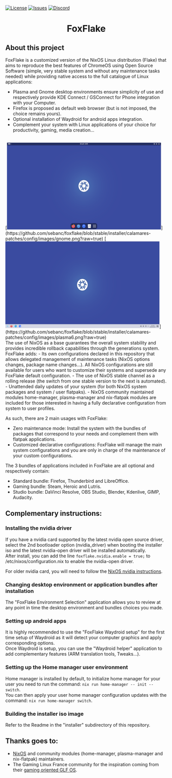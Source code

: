 <!-- Shields/Logos -->
[![License][license-shield]][license-url]
[![Issues][issues-shield]][issues-url]
[![Discord][discord-shield]][discord-url]

<h1 align="center">FoxFlake</h1>

## About this project

FoxFlake is a customized version of the NixOS Linux distribution (Flake) that aims to reproduce the best features of ChromeOS using Open Source Software (simple, very stable system and without any maintenance tasks needed) while providing native access to the full catalogue of Linux applications:  
- Plasma and Gnome desktop environments ensure simplicity of use and respectively provide KDE Connect / GSConnect for Phone integration with your Computer.  
- Firefox is proposed as default web browser (but is not imposed, the choice remains yours).  
- Optional installation of Waydroid for android apps integration.  
- Complement your system with Linux applications of your choice for productivity, gaming, media creation...  
<br>
[<img alt="Gnome" src="https://github.com/sebanc/foxflake/blob/stable/installer/calamares-patches/config/images/gnome.png?raw=true" width="480" height="270" />](https://github.com/sebanc/foxflake/blob/stable/installer/calamares-patches/config/images/gnome.png?raw=true)
[<img alt="Plasma" src="https://github.com/sebanc/foxflake/blob/stable/installer/calamares-patches/config/images/plasma6.png?raw=true" width="480" height="270" />](https://github.com/sebanc/foxflake/blob/stable/installer/calamares-patches/config/images/plasma6.png?raw=true)
<br>
The use of NixOS as a base guarantees the overall system stability and provides incredible rollback capabilities through the generations system. FoxFlake adds:  
- Its own configurations declared in this repository that allows delegated management of maintenance tasks (NixOS options changes, package name changes...). All NixOS configurations are still available for users who want to customize their systems and supersede any FoxFlake default configuration.  
- The use of NixOS stable channel as a rolling release (the switch from one stable version to the next is automated).  
- Unattended daily updates of your system (for both NixOS system packages and system / user flatpaks).  
- NixOS community maintained modules home-manager, plasma-manager and nix-flatpak modules are included for those interested in having a fully declarative configuration from system to user profiles.  

As such, there are 2 main usages with FoxFlake:  
- Zero maintenance mode: Install the system with the bundles of packages that correspond to your needs and complement them with flatpak applications.  
- Customized declarative configurations: FoxFlake will manage the main system configurations and you are only in charge of the maintenance of your custom configurations.  

The 3 bundles of applications included in FoxFlake are all optional and respectively contain:  
- Standard bundle: Firefox, Thunderbird and LibreOffice.  
- Gaming bundle: Steam, Heroic and Lutris.  
- Studio bundle: DaVinci Resolve, OBS Studio, Blender, Kdenlive, GIMP, Audacity.  

## Complementary instructions:

### Installing the nvidia driver

If you have a nvidia card supported by the latest nvidia open source driver, select the 2nd bootloader option (nvidia_driver) when booting the installer iso and the latest nvidia-open driver will be installed automatically.  
After install, you can add the line `foxflake.nvidia.enable = true;` to /etc/nixos/configuration.nix to enable the nvidia-open driver.  

For older nvidia card, you will need to follow the [NixOS nvidia instructions][NixOS-nvidia].  

### Changing desktop environment or application bundles after installation

The "FoxFlake Environment Selection" application allows you to review at any point in time the desktop environment and bundles choices you made.  

### Setting up android apps

It is highly recommended to use the "FoxFlake Waydroid setup" for the first time setup of Waydroid as it will detect your computer graphics and apply corresponding options.  
Once Waydroid is setup, you can use the "Waydroid helper" application to add complementary features (ARM translation tools, Tweaks...).  

### Setting up the Home manager user environment

Home manager is installed by default, to initialize home manager for your user you need to run the command: `nix run home-manager -- init --switch`.  
You can then apply your user home manager configuration updates with the command: `nix run home-manager switch`.  

### Building the installer iso image

Refer to the Readme in the "installer" subdirectory of this repository.  

## Thanks goes to:
- [NixOS][NixOS] and community modules (home-manager, plasma-manager and nix-flatpak) maintainers.  
- The Gaming Linux France community for the inspiration coming from their [gaming oriented GLF OS][GLF-OS].  


<!-- Reference Links -->
<!-- Badges -->
[license-shield]: https://img.shields.io/github/license/sebanc/foxflake?label=License&logo=Github&style=flat-square
[license-url]: ./LICENSE
[issues-shield]: https://img.shields.io/github/issues/sebanc/foxflake?label=Issues&logo=Github&style=flat-square
[issues-url]: https://github.com/sebanc/foxflake/issues
[discord-shield]: https://img.shields.io/badge/Discord-Join-7289da?style=flat-square&logo=discord&logoColor=%23FFFFFF
[discord-url]: https://discord.gg/x2EgK2M

<!-- Internal Links -->


<!-- Outbound Links -->
[NixOS]: https://nixos.org/
[NixOS-nvidia]: https://nixos.wiki/wiki/Nvidia
[GLF-OS]: https://github.com/Gaming-Linux-FR/GLF-OS


